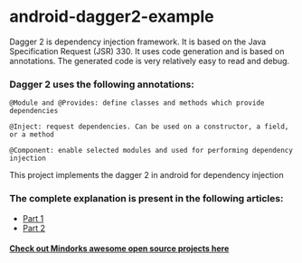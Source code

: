# android-dagger2-example

Dagger 2 is dependency injection framework. It is based on the Java Specification Request (JSR) 330. It uses code generation and is based on annotations. The generated code is very relatively easy to read and debug.

### Dagger 2 uses the following annotations:

    @Module and @Provides: define classes and methods which provide dependencies

    @Inject: request dependencies. Can be used on a constructor, a field, or a method

    @Component: enable selected modules and used for performing dependency injection


This project implements the dagger 2 in android for dependency injection

### The complete explanation is present in the following articles:

- [Part 1](https://blog.mindorks.com/introduction-to-dagger-2-using-dependency-injection-in-android-part-1-223289c2a01b)
- [Part 2](https://blog.mindorks.com/introduction-to-dagger-2-using-dependency-injection-in-android-part-2-b55857911bcd)

#### [Check out Mindorks awesome open source projects here](https://mindorks.com/open-source-projects)
